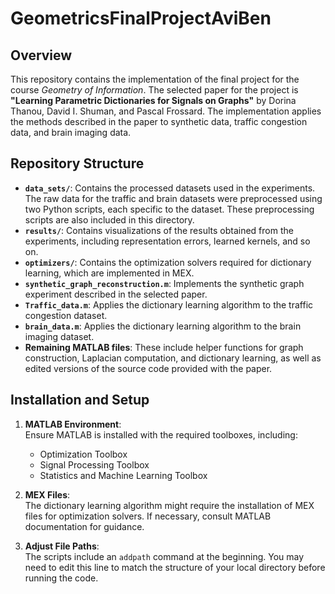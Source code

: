 # GeometricsFinalProjectAviBen

## Overview  
This repository contains the implementation of the final project for the course *Geometry of Information*. The selected paper for the project is **"Learning Parametric Dictionaries for Signals on Graphs"** by Dorina Thanou, David I. Shuman, and Pascal Frossard. The implementation applies the methods described in the paper to synthetic data, traffic congestion data, and brain imaging data.  

## Repository Structure  
- **`data_sets/`**: Contains the processed datasets used in the experiments. The raw data for the traffic and brain datasets were preprocessed using two Python scripts, each specific to the dataset. These preprocessing scripts are also included in this directory.  
- **`results/`**: Contains visualizations of the results obtained from the experiments, including representation errors, learned kernels, and so on.  
- **`optimizers/`**: Contains the optimization solvers required for dictionary learning, which are implemented in MEX.  
- **`synthetic_graph_reconstruction.m`**: Implements the synthetic graph experiment described in the selected paper.  
- **`Traffic_data.m`**: Applies the dictionary learning algorithm to the traffic congestion dataset.  
- **`brain_data.m`**: Applies the dictionary learning algorithm to the brain imaging dataset.  
- **Remaining MATLAB files**: These include helper functions for graph construction, Laplacian computation, and dictionary learning, as well as edited versions of the source code provided with the paper.  

## Installation and Setup  
1. **MATLAB Environment**:  
   Ensure MATLAB is installed with the required toolboxes, including:  
   - Optimization Toolbox  
   - Signal Processing Toolbox  
   - Statistics and Machine Learning Toolbox  

2. **MEX Files**:  
   The dictionary learning algorithm might require the installation of MEX files for optimization solvers. If necessary, consult MATLAB documentation for guidance.  

3. **Adjust File Paths**:  
   The scripts include an `addpath` command at the beginning. You may need to edit this line to match the structure of your local directory before running the code.  
